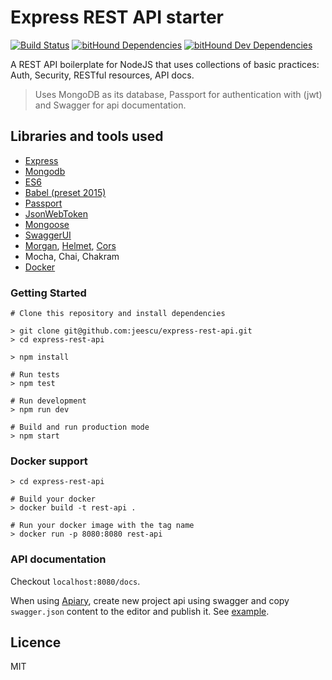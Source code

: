 # Express REST API starter
[![Build Status](https://travis-ci.org/jeescu/express-rest-api.svg?style=flat-square)](https://travis-ci.org/jeescu/express-rest-api)
[![bitHound Dependencies](https://www.bithound.io/github/jeescu/express-rest-api/badges/dependencies.svg?style=flat-square)](https://www.bithound.io/github/jeescu/express-rest-api/master/dependencies/npm)
[![bitHound Dev Dependencies](https://www.bithound.io/github/jeescu/express-rest-api/badges/devDependencies.svg?style=flat-square)](https://www.bithound.io/github/jeescu/express-rest-api/master/dependencies/npm)

A REST API boilerplate for NodeJS that uses collections 
of basic practices: Auth, Security, RESTful resources, API docs.

> Uses MongoDB as its database, Passport for authentication with (jwt) and Swagger for api documentation.

## Libraries and tools used
- [Express](https://expressjs.com/)
- [Mongodb](https://www.mongodb.com)
- [ES6](http://es6-features.org)
- [Babel (preset 2015)](https://babeljs.io/docs/plugins/preset-es2015/)
- [Passport](https://github.com/jaredhanson/passport)
- [JsonWebToken](https://github.com/auth0/node-jsonwebtoken)
- [Mongoose]()
- [SwaggerUI](https://github.com/scottie1984/swagger-ui-express)
- [Morgan](https://github.com/expressjs/morgan), [Helmet](https://github.com/helmetjs/helmet), [Cors](https://github.com/expressjs/cors)
- Mocha, Chai, Chakram
- [Docker](https://www.docker.com/)

### Getting Started

```
# Clone this repository and install dependencies

> git clone git@github.com:jeescu/express-rest-api.git
> cd express-rest-api

> npm install

# Run tests
> npm test

# Run development
> npm run dev

# Build and run production mode
> npm start
```

### Docker support
```
> cd express-rest-api

# Build your docker
> docker build -t rest-api .

# Run your docker image with the tag name
> docker run -p 8080:8080 rest-api
```

### API documentation
Checkout `localhost:8080/docs`.

When using [Apiary](https://apiary.io/), create new project api using swagger and
copy `swagger.json` content to the editor and publish it. See [example](http://docs.expressrestapi.apiary.io).

## Licence
MIT
